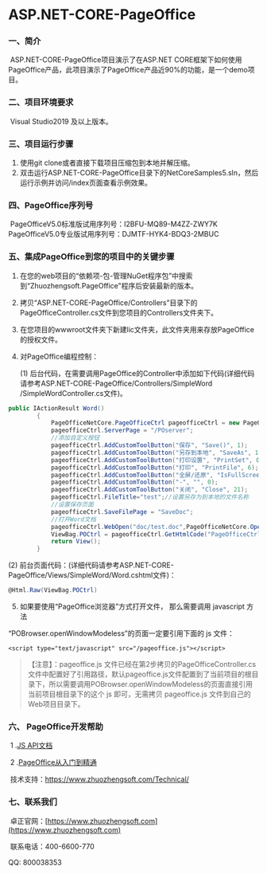 # ASP.NET-CORE-PageOffice

### 一、简介

​      ASP.NET-CORE-PageOffice项目演示了在ASP.NET CORE框架下如何使用PageOffice产品，此项目演示了PageOffice产品近90%的功能，是一个demo项目。

### 二、项目环境要求

​    Visual Studio2019 及以上版本。

### 三、项目运行步骤

1. 使用git clone或者直接下载项目压缩包到本地并解压缩。
2. 双击运行ASP.NET-CORE-PageOffice目录下的NetCoreSamples5.sln，然后运行示例并访问/index页面查看示例效果。

### 四、PageOffice序列号

​     PageOfficeV5.0标准版试用序列号：I2BFU-MQ89-M4ZZ-ZWY7K           
​     PageOfficeV5.0专业版试用序列号：DJMTF-HYK4-BDQ3-2MBUC

### 五、集成PageOffice到您的项目中的关键步骤

1. 在您的web项目的“依赖项-包-管理NuGet程序包”中搜索到“Zhuozhengsoft.PageOffice"程序后安装最新的版本。 
2. 拷贝“ASP.NET-CORE-PageOffice/Controllers”目录下的PageOfficeController.cs文件到您项目的Controllers文件夹下。
3. 在您项目的wwwroot文件夹下新建lic文件夹，此文件夹用来存放PageOffice的授权文件。
4. 对PageOffice编程控制：

   (1) 后台代码，在需要调用PageOffice的Controller中添加如下代码(详细代码请参考ASP.NET-CORE-PageOffice/Controllers/SimpleWord /SimpleWordController.cs文件)。

```c#
public IActionResult Word()
        {
            PageOfficeNetCore.PageOfficeCtrl pageofficeCtrl = new PageOfficeNetCore.PageOfficeCtrl(Request);
            pageofficeCtrl.ServerPage = "/POserver";
            //添加自定义按钮
            pageofficeCtrl.AddCustomToolButton("保存", "Save()", 1);
            pageofficeCtrl.AddCustomToolButton("另存到本地", "SaveAs", 12);
            pageofficeCtrl.AddCustomToolButton("打印设置", "PrintSet", 0);
            pageofficeCtrl.AddCustomToolButton("打印", "PrintFile", 6);
            pageofficeCtrl.AddCustomToolButton("全屏/还原", "IsFullScreen", 4);
            pageofficeCtrl.AddCustomToolButton("-", "", 0);
            pageofficeCtrl.AddCustomToolButton("关闭", "Close", 21);
            pageofficeCtrl.FileTitle="test";//设置另存为到本地的文件名称
            //设置保存页面
            pageofficeCtrl.SaveFilePage = "SaveDoc";
            //打开Word文档
            pageofficeCtrl.WebOpen("doc/test.doc",PageOfficeNetCore.OpenModeType.docNormalEdit, "tom");
            ViewBag.POCtrl = pageofficeCtrl.GetHtmlCode("PageOfficeCtrl1");
            return View();
        }
```

  (2) 前台页面代码：(详细代码请参考ASP.NET-CORE-PageOffice/Views/SimpleWord/Word.cshtml文件)：

```c#
@Html.Raw(ViewBag.POCtrl)
```

5. 如果要使用“PageOffice浏览器”方式打开文件， 那么需要调用 javascript 方法

“POBrowser.openWindowModeless”的页面一定要引用下面的 js 文件：

`<script type="text/javascript" src="/pageoffice.js"></script>`

> 【注意】：pageoffice.js 文件已经在第2步拷贝的PageOfficeController.cs文件中配置好了引用路径，默认pageoffice.js文件配置到了当前项目的根目录下，所以需要调用POBrowser.openWindowModeless的页面直接引用当前项目根目录下的这个 js 即可，无需拷贝 pageoffice.js 文件到自己的Web项目目录下。

### 六、 PageOffice开发帮助

​     1 .[JS API文档](https://www.zhuozhengsoft.com/help/js3/index.html)  

​     2 .[PageOffice从入门到精通](https://www.kancloud.cn/pageoffice_course_group/pageoffice_course/646953)

​     技术支持：https://www.zhuozhengsoft.com/Technical/

### 七、联系我们

​   卓正官网：[https://www.zhuozhengsoft.com](https://www.zhuozhengsoft.com)

​   联系电话：400-6600-770  

   QQ: 800038353